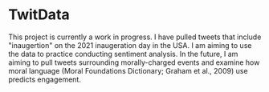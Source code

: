 # TwitData

This project is currently a work in progress. I have pulled tweets that include "inaugertion" on the 2021 inaugeration day in the USA. I am aiming to use the data to practice conducting sentiment analysis. In the future, I am aiming to pull tweets surrounding morally-charged events and examine how moral language (Moral Foundations Dictionary; Graham et al., 2009) use predicts engagement. 

